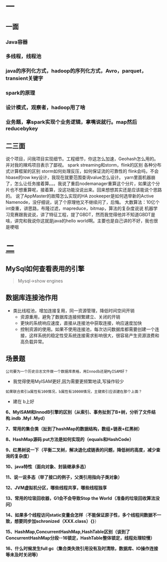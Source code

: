 # 一

## 一面

### Java容器

### 多线程，线程池

### java的序列化方式，hadoop的序列化方式，Avro，parquet，transient关键字

### spark的原理

### 设计模式，观察者，hadoop用了啥

### 业务题，拿spark实现个业务逻辑，拿嘴说就行。map然后reducebykey

## 二三面

说个项目，问我项目实现细节。工程细节，你这怎么加速，Geohash怎么用的。并对我的辣鸡项目表示了鄙视。
spark streaming和storm，flink的区别
各种分布式计算框架的区别
storm如何处理反压，如何保证流的可靠性的
flink会吗，不会
hbase的row key设计，我现在就要范围查询value怎么设计。
yarn里面机器崩了，怎么让任务接着算。。。我说了重启nodemanager重算这个分片，如果这个分片也不想重算呢，接着算，没这功能没说出来。回来想想其实还是应该能说个思路的。
说了AppMaster的故障怎么实现的HA
zookeeper是如何选举新的Active Namenode，没仔细说，说了个原理他又不继续问了，后悔。
大数算法：10亿个int查重，讲思路，布隆过滤，mapreduce，bitmap，算法的复杂度说说
机器学习竞赛跟我说说，讲了特征工程，提了GBDT，然而我觉得他并不知道GBDT是啥，讲完和我说你这就是java的hello world啊。主要也是自己讲的不好，我也很是哽咽

# [二](https://www.nowcoder.com/discuss/369371)

## MySql如何查看表用的引擎 

> Mysql->show engines

## 数据库连接池作用

* 类比线程池，增加连接复用，同一资源管理，降低时间空间开销
  * 资源重用，避免了数据库连接频繁建立、关闭的开销
  * 更快的系统响应速度，直接从连接池中获取连接，响应速度加快
  * 控制资源的使用。如果不使用连接池，每次访问数据库都需要创建一个连接，这样系统的稳定性受系统连接需求影响很大，很容易产生资源浪费和高负载异常。

## 场景题

```
公司要为一个历史日志文件做一个数据库表格，用Innodb还是MyISAM好？
```

* 我觉得使用MyISAM更好,因为需要更频繁地读,写操作较少

```
如果联合索引a属性有100情况，b属性有10000情况，主键索引应该建在那个上面？
```

* 建在 b上好

**6、MyISAM和InnodB引擎的区别（从索引、事务扯到了B+树，分析了文件结构.indb  .MyI  .Myd）**

**7、常用的集合类（扯到了hashMap的数据结构，数组+链表+红黑树）**

**8、HashMap源码 put方法是如何实现的（equals和HashCode）**

**9、红黑树说一下（平衡二叉树，解决退化成链表的问题，降低树的高度，减少查询的复杂度）**

**10、java特性（面向对象、封装继承多态）**

**11、说一说多态（举了接口的例子，父类引用指向子类对象）**

**12、JVM虚拟机分区，哪些线程共享，哪些线程独享**

**13、常用的垃圾回收器，G1会不会导致Stop the World（准备的垃圾回收算法没问）**

**14、如果多个线程访问static变量会怎样**（**不能保证原子性，多个线程间数据不一致，想要同步加schronized（XXX.class）{}**）

**15、HashMap,ConcurrentHashMap,HashTable区别（谈到了ConcurrentHashMap分段--16锁定，HashTable整体锁定，线程处理较慢）**

**16、什么时候发生full gc（集合类失效引用没有及时清除，数据库、IO操作连接等未及时关闭等）**